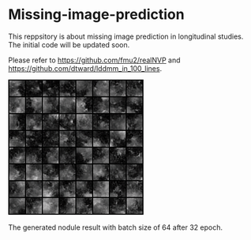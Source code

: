 # Missing-image-prediction
This reppsitory is about missing image prediction in longitudinal studies. The initial code will be updated soon.

Please refer to https://github.com/fmu2/realNVP and https://github.com/dtward/lddmm_in_100_lines.

![image](https://github.com/XmaNm/Missing-image-prediction/blob/main/bs64_normal_bd64_rb8_bn0_sk1_wn1_cb1_af1_ep32.png)

The generated nodule result with batch size of 64 after 32 epoch.
